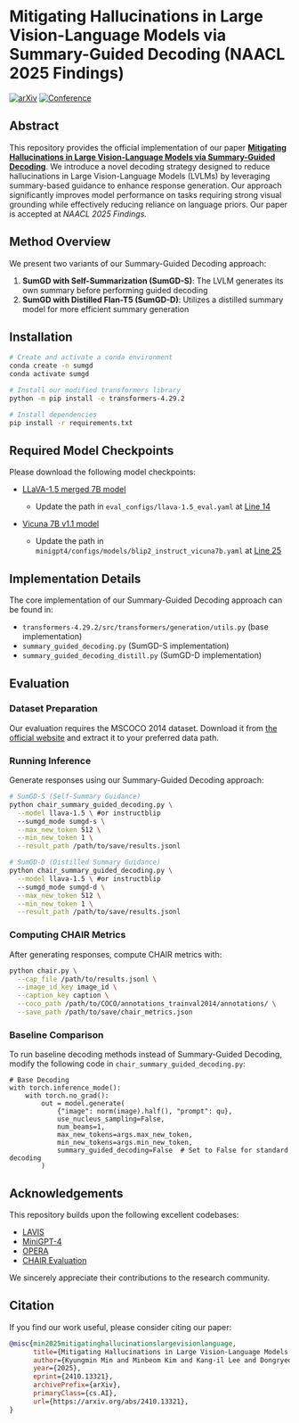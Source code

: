 # Mitigating Hallucinations in Large Vision-Language Models via Summary-Guided Decoding (NAACL 2025 Findings)

[![arXiv](https://img.shields.io/badge/arXiv-2410.13321-b31b1b.svg)](https://arxiv.org/abs/2410.13321)
[![Conference](https://img.shields.io/badge/NAACL-2025%20-blue)](https://arxiv.org/abs/2410.13321)

## Abstract

This repository provides the official implementation of our paper [**Mitigating Hallucinations in Large Vision-Language Models via Summary-Guided Decoding**](https://arxiv.org/abs/2410.13321). We introduce a novel decoding strategy designed to reduce hallucinations in Large Vision-Language Models (LVLMs) by leveraging summary-based guidance to enhance response generation. Our approach significantly improves model performance on tasks requiring strong visual grounding while effectively reducing reliance on language priors. Our paper is accepted at *NAACL 2025 Findings.*

## Method Overview

We present two variants of our Summary-Guided Decoding approach:

1. **SumGD with Self-Summarization (SumGD-S)**: The LVLM generates its own summary before performing guided decoding
2. **SumGD with Distilled Flan-T5 (SumGD-D)**: Utilizes a distilled summary model for more efficient summary generation

## Installation

```bash
# Create and activate a conda environment
conda create -n sumgd
conda activate sumgd

# Install our modified transformers library
python -m pip install -e transformers-4.29.2

# Install dependencies
pip install -r requirements.txt
```

## Required Model Checkpoints

Please download the following model checkpoints:

- [LLaVA-1.5 merged 7B model](https://huggingface.co/liuhaotian/llava-v1.5-7b)
  - Update the path in `eval_configs/llava-1.5_eval.yaml` at [Line 14](https://github.com/shikiw/OPERA/blob/bf18aa9c409f28b31168b0f71ebf8457ae8063d5/eval_configs/llava-1.5_eval.yaml#L14)

- [Vicuna 7B v1.1 model](https://github.com/lm-sys/FastChat)
  - Update the path in `minigpt4/configs/models/blip2_instruct_vicuna7b.yaml` at [Line 25](https://github.com/shikiw/OPERA/blob/bf18aa9c409f28b31168b0f71ebf8457ae8063d5/minigpt4/configs/models/blip2_instruct_vicuna7b.yaml#L25)

## Implementation Details

The core implementation of our Summary-Guided Decoding approach can be found in:

- `transformers-4.29.2/src/transformers/generation/utils.py` (base implementation)
- `summary_guided_decoding.py` (SumGD-S implementation)
- `summary_guided_decoding_distill.py` (SumGD-D implementation)

## Evaluation

### Dataset Preparation

Our evaluation requires the MSCOCO 2014 dataset. Download it from [the official website](https://cocodataset.org/#home) and extract it to your preferred data path.

### Running Inference

Generate responses using our Summary-Guided Decoding approach:

```bash
# SumGD-S (Self-Summary Guidance)
python chair_summary_guided_decoding.py \
  --model llava-1.5 \ #or instructblip
  --sumgd_mode sumgd-s \
  --max_new_token 512 \
  --min_new_token 1 \
  --result_path /path/to/save/results.jsonl

# SumGD-D (Distilled Summary Guidance)
python chair_summary_guided_decoding.py \
  --model llava-1.5 \ #or instructblip
  --sumgd_mode sumgd-d \
  --max_new_token 512 \
  --min_new_token 1 \
  --result_path /path/to/save/results.jsonl
```

### Computing CHAIR Metrics
After generating responses, compute CHAIR metrics with:
```bash
python chair.py \
  --cap_file /path/to/results.jsonl \
  --image_id_key image_id \
  --caption_key caption \
  --coco_path /path/to/COCO/annotations_trainval2014/annotations/ \
  --save_path /path/to/save/chair_metrics.json
```

### Baseline Comparison
To run baseline decoding methods instead of Summary-Guided Decoding, modify the following code in `chair_summary_guided_decoding.py`:
```
# Base Decoding
with torch.inference_mode():
    with torch.no_grad():
        out = model.generate( 
            {"image": norm(image).half(), "prompt": qu}, 
            use_nucleus_sampling=False, 
            num_beams=1,
            max_new_tokens=args.max_new_token,
            min_new_tokens=args.min_new_token, 
            summary_guided_decoding=False  # Set to False for standard decoding
        )
```

## Acknowledgements

This repository builds upon the following excellent codebases:
- [LAVIS](https://github.com/salesforce/LAVIS)
- [MiniGPT-4](https://github.com/Vision-CAIR/MiniGPT-4)
- [OPERA](https://github.com/shikiw/OPERA)
- [CHAIR Evaluation](https://github.com/Maxlinn/CHAIR-metric-standalone)

We sincerely appreciate their contributions to the research community.

## Citation

If you find our work useful, please consider citing our paper:

```bibtex
@misc{min2025mitigatinghallucinationslargevisionlanguage,
      title={Mitigating Hallucinations in Large Vision-Language Models via Summary-Guided Decoding}, 
      author={Kyungmin Min and Minbeom Kim and Kang-il Lee and Dongryeol Lee and Kyomin Jung},
      year={2025},
      eprint={2410.13321},
      archivePrefix={arXiv},
      primaryClass={cs.AI},
      url={https://arxiv.org/abs/2410.13321}, 
}
```
